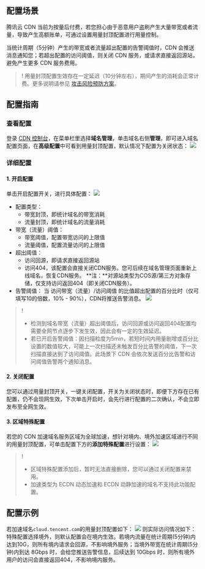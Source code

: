 ## 配置场景

腾讯云 CDN 当前为按量后付费，若您担心由于恶意用户盗刷产生大量带宽或者流量，导致产生高额账单，可通过设置用量封顶配置进行用量控制。

当统计周期（5分钟）产生的带宽或者流量超出配置的告警阈值时，CDN 会推送消息通知您；若超出配置的访问阈值，则关闭 CDN 服务，或请求直接返回源站，避免产生更多 CDN 服务费用。



> !  用量封顶配置生效存在一定延迟（10分钟左右），期间产生的消耗会正常计费。更多说明请参见 [攻击风险预防方案](https://cloud.tencent.com/document/product/228/51813)。




## 配置指南

### 查看配置

登录 [CDN 控制台](https://console.cloud.tencent.com/cdn)，在菜单栏里选择**域名管理**，单击域名右侧**管理**，即可进入域名配置页面，在**高级配置**中可看到用量封顶配置，默认情况下配置为关闭状态：
![](https://main.qcloudimg.com/raw/9dc0c4ec78f062b44dc3e8a282d6d4d9.png)



### 详细配置

#### 1. 开启配置

单击开启配置开关，进行具体配置：
<img src="https://main.qcloudimg.com/raw/dd67eac00fa82db09a5a02ee549da81e.png" > </img>

- 配置类型：
  - 带宽封顶，即统计域名的带宽消耗
  - 流量封顶，即统计域名的流量消耗
- 带宽（流量）阈值：
  - 带宽阈值，配置带宽访问的上限值
  - 流量阈值，配置流量访问的上限值
- 超出阈值：
  - 访问回源，即请求直接返回源站
  - 访问404，该配置会直接关闭CDN服务。您可后续在域名管理页面重新上线域名，恢复CDN服务。
    **注：**对源站类型为COS源/第三方对象存储，仅支持访问返回404（即关闭CDN服务）。
- 告警阈值：
  当 访问带宽（流量）/访问阈值 的比值超出配置的百分比时（仅可填写10的倍数，10% - 90%），CDN将推送告警消息。
  ![](https://main.qcloudimg.com/raw/8f23fb705c5869d48a088fc883696acb.png)

> !
> - 检测到域名带宽（流量）超出阈值后，访问回源或访问返回404配置均需要全网节点逐步下发生效，因此会有一定的生效延迟。
> - 若已开启告警阈值：因扫描粒度为5min，若短时间内用量剧增或百分比设置的数值较大，可能上一次扫描还未触发百分比告警的阈值，下一次扫描直接达到了访问阈值。此场景下 CDN 会依次发送百分比告警和访问阈值告警两个通知消息。



#### 2. 关闭配置

您可以通过用量封顶开关，一键关闭配置，开关为关闭状态时，即便下方存在已有配置，仍不会现网生效，下次单击开启时，会先行进行配置的二次确认，不会立即发布至全网生效。

#### 3. 区域特殊配置

若您的 CDN 加速域名服务区域为全球加速，想针对境内、境外加速区域进行不同的用量封顶配置，可单击配置下方的**添加特殊配置**进行设置：
![](https://main.qcloudimg.com/raw/6ebcf5e55f973f11db297a29f9010348.png)

> ! 
> - 区域特殊配置添加后，暂时无法直接删除，您可以通过关闭配置来禁用。
> - 加速类型为 ECDN 动态加速和 ECDN 动静加速的域名不支持此功能配置。



## 配置示例

若加速域名`cloud.tencent.com`的用量封顶配置如下：
![](https://main.qcloudimg.com/raw/4336ee899070964cf0a437427197d25a.png)
则实际访问情况如下：
特殊配置选择境外，则默认配置会在境内生效。若境内流量在统计周期(5分钟)内达到10G，则所有境内请求会回源，不影响境外服务；当境外带宽在统计周期(5分钟)内到达 8Gbps 时，会给您推送告警信息，后续达到 10Gbps 时，则所有境外用户的访问会直接返回404，不影响境内服务。

